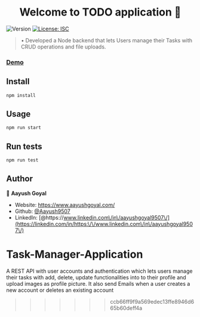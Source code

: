 <h1 align="center">Welcome to TODO application 👋</h1>
<p>
  <img alt="Version" src="https://img.shields.io/badge/version-1.0.0-blue.svg?cacheSeconds=2592000" />
  <a href="#" target="_blank">
    <img alt="License: ISC" src="https://img.shields.io/badge/License-ISC-yellow.svg" />
  </a>
</p>

> •	Developed a Node backend that lets Users manage their Tasks with CRUD operations and file uploads.

### [Demo](https://aayush-task-manager.herokuapp.com)

## Install

```sh
npm install
```

## Usage

```sh
npm run start
```

## Run tests

```sh
npm run test
```

## Author

👤 **Aayush Goyal**

* Website: 	https://www.aayushgoyal.com/
* Github: [@Aayush9507](https://github.com/Aayush9507)
* LinkedIn: [@https:\/\/www.linkedin.com\/in\/aayushgoyal9507\/](https://linkedin.com/in/https:\/\/www.linkedin.com\/in\/aayushgoyal9507\/)

# Task-Manager-Application

A REST API with user accounts and authentication which lets users manage their tasks with add, delete, update functionalities into to their profile and upload images as profile picture.
It also send Emails when a user creates a new account or deletes an existing account
>>>>>>> ccb66ff9f9a569edec13ffe8946d665b60deff4a
